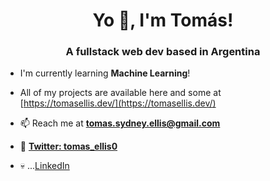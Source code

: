 <h1 align="center">Yo 👺, I'm Tomás!</h1>
<h3 align="center">A fullstack web dev based in Argentina</h3>

- I'm currently learning **Machine Learning**!

- All of my projects are available here and some at [https://tomasellis.dev/](https://tomasellis.dev/)

- 📫 Reach me at **tomas.sydney.ellis@gmail.com**

- 🐧 **<a href="https://twitter.com/tomas_ellis0" target="blank">Twitter: tomas_ellis0</a>**

- 💀 ...<a href="https://linkedin.com/in/tomas-ellis-dev" target="blank">LinkedIn</a>
